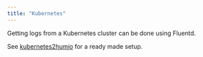 ```yaml
---
title: "Kubernetes"
---
```



Getting logs from a Kubernetes cluster can be done using Fluentd.

See [kubernetes2humio](https://github.com/humio/kubernetes2humio) for
a ready made setup.